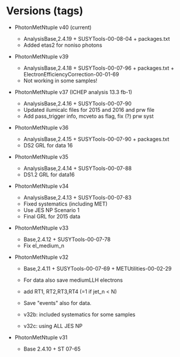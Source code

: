 # Versions (tags)

* PhotonMetNtuple v40 (current)
    - AnalysisBase,2.4.19 + SUSYTools-00-08-04 + packages.txt
    - Added etas2 for noniso photons

* PhotonMetNtuple v39
    - AnalysisBase,2.4.18 + SUSYTools-00-07-96 + packages.txt + ElectronEfficiencyCorrection-00-01-69
    - Not working in some samples!


* PhotonMetNtuple v37 (ICHEP analysis 13.3 fb-1)
    - AnalysisBase,2.4.16 + SUSYTools-00-07-90
    - Updated ilumicalc files for 2015 and 2016 and prw file
    - Add pass_trigger info, mcveto as flag, fix (?) prw syst

* PhotonMetNtuple v36
    - AnalysisBase,2.4.15 + SUSYTools-00-07-90 + packages.txt
    - DS2 GRL for data 16

* PhotonMetNtuple v35
    - AnalysisBase,2.4.14 + SUSYTools-00-07-88
    - DS1.2 GRL for data16    
       
* PhotonMetNtuple v34
    - AnalysisBase,2.4.13 + SUSYTools-00-07-83
    - Fixed systematics (including MET)
    - Use JES NP Scenario 1
    - Final GRL for 2015 data
    
* PhotonMetNtuple v33
    - Base,2.4.12 + SUSYTools-00-07-78
    - Fix el_medium_n

* PhotonMetNtuple v32
    - Base,2.4.11 + SUSYTools-00-07-69 + METUtilities-00-02-29
    - For data also save  mediumLLH electrons
    - add RT1, RT2,RT3,RT4 (=1 if jet_n < N)
    - Save "events" also for data.
    
    - v32b: included systematics for some samples
    - v32c: using ALL JES NP

* PhotonMetNtuple v31
    - Base 2.4.10 + ST 07-65


